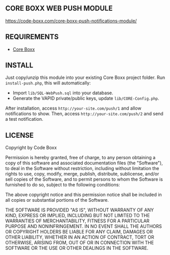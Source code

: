 ## CORE BOXX WEB PUSH MODULE
https://code-boxx.com/core-boxx-push-notifications-module/

## REQUIREMENTS
* [Core Boxx](https://github.com/code-boxx/Core-Boxx/tree/main/core)

## INSTALL
Just copy/unzip this module into your existing Core Boxx project folder. Run `install-push.php`, this will automatically:

* Import `lib/SQL-WebPush.sql` into your database.
* Generate the VAPID private/public keys, update `lib/CORE-Config.php`.

After installation, access `http://your-site.com/push/1` and allow notifications to show. Then, access `http://your-site.com/push/2` and send a test notification.

## LICENSE
Copyright by Code Boxx

Permission is hereby granted, free of charge, to any person obtaining a copy
of this software and associated documentation files (the "Software"), to deal
in the Software without restriction, including without limitation the rights
to use, copy, modify, merge, publish, distribute, sublicense, and/or sell
copies of the Software, and to permit persons to whom the Software is
furnished to do so, subject to the following conditions:

The above copyright notice and this permission notice shall be included in all
copies or substantial portions of the Software.

THE SOFTWARE IS PROVIDED "AS IS", WITHOUT WARRANTY OF ANY KIND, EXPRESS OR
IMPLIED, INCLUDING BUT NOT LIMITED TO THE WARRANTIES OF MERCHANTABILITY,
FITNESS FOR A PARTICULAR PURPOSE AND NONINFRINGEMENT. IN NO EVENT SHALL THE
AUTHORS OR COPYRIGHT HOLDERS BE LIABLE FOR ANY CLAIM, DAMAGES OR OTHER
LIABILITY, WHETHER IN AN ACTION OF CONTRACT, TORT OR OTHERWISE, ARISING FROM,
OUT OF OR IN CONNECTION WITH THE SOFTWARE OR THE USE OR OTHER DEALINGS IN THE
SOFTWARE.